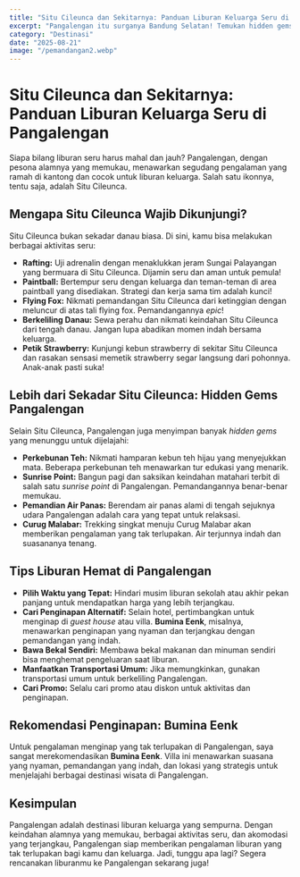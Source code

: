 ```yaml
---
title: "Situ Cileunca dan Sekitarnya: Panduan Liburan Keluarga Seru di Pangalengan"
excerpt: "Pangalengan itu surganya Bandung Selatan! Temukan hidden gems, nikmati udara segar, dan ciptakan kenangan tak terlupakan bersama keluarga di sekitar Situ Cileunca."
category: "Destinasi"
date: "2025-08-21"
image: "/pemandangan2.webp"
---
```


# Situ Cileunca dan Sekitarnya: Panduan Liburan Keluarga Seru di Pangalengan

Siapa bilang liburan seru harus mahal dan jauh? Pangalengan, dengan pesona alamnya yang memukau, menawarkan segudang pengalaman yang ramah di kantong dan cocok untuk liburan keluarga. Salah satu ikonnya, tentu saja, adalah Situ Cileunca.

## Mengapa Situ Cileunca Wajib Dikunjungi?

Situ Cileunca bukan sekadar danau biasa. Di sini, kamu bisa melakukan berbagai aktivitas seru:

*   **Rafting:** Uji adrenalin dengan menaklukkan jeram Sungai Palayangan yang bermuara di Situ Cileunca. Dijamin seru dan aman untuk pemula!
*   **Paintball:** Bertempur seru dengan keluarga dan teman-teman di area paintball yang disediakan. Strategi dan kerja sama tim adalah kunci!
*   **Flying Fox:** Nikmati pemandangan Situ Cileunca dari ketinggian dengan meluncur di atas tali flying fox. Pemandangannya *epic*!
*   **Berkeliling Danau:** Sewa perahu dan nikmati keindahan Situ Cileunca dari tengah danau. Jangan lupa abadikan momen indah bersama keluarga.
*   **Petik Strawberry:** Kunjungi kebun strawberry di sekitar Situ Cileunca dan rasakan sensasi memetik strawberry segar langsung dari pohonnya. Anak-anak pasti suka!

## Lebih dari Sekadar Situ Cileunca: Hidden Gems Pangalengan

Selain Situ Cileunca, Pangalengan juga menyimpan banyak *hidden gems* yang menunggu untuk dijelajahi:

*   **Perkebunan Teh:** Nikmati hamparan kebun teh hijau yang menyejukkan mata. Beberapa perkebunan teh menawarkan tur edukasi yang menarik.
*   **Sunrise Point:** Bangun pagi dan saksikan keindahan matahari terbit di salah satu *sunrise point* di Pangalengan. Pemandangannya benar-benar memukau.
*   **Pemandian Air Panas:** Berendam air panas alami di tengah sejuknya udara Pangalengan adalah cara yang tepat untuk relaksasi.
*   **Curug Malabar:** Trekking singkat menuju Curug Malabar akan memberikan pengalaman yang tak terlupakan. Air terjunnya indah dan suasananya tenang.

## Tips Liburan Hemat di Pangalengan

*   **Pilih Waktu yang Tepat:** Hindari musim liburan sekolah atau akhir pekan panjang untuk mendapatkan harga yang lebih terjangkau.
*   **Cari Penginapan Alternatif:** Selain hotel, pertimbangkan untuk menginap di *guest house* atau villa. **Bumina Eenk**, misalnya, menawarkan penginapan yang nyaman dan terjangkau dengan pemandangan yang indah.
*   **Bawa Bekal Sendiri:** Membawa bekal makanan dan minuman sendiri bisa menghemat pengeluaran saat liburan.
*   **Manfaatkan Transportasi Umum:** Jika memungkinkan, gunakan transportasi umum untuk berkeliling Pangalengan.
*   **Cari Promo:** Selalu cari promo atau diskon untuk aktivitas dan penginapan.

## Rekomendasi Penginapan: Bumina Eenk

Untuk pengalaman menginap yang tak terlupakan di Pangalengan, saya sangat merekomendasikan **Bumina Eenk**. Villa ini menawarkan suasana yang nyaman, pemandangan yang indah, dan lokasi yang strategis untuk menjelajahi berbagai destinasi wisata di Pangalengan.

## Kesimpulan

Pangalengan adalah destinasi liburan keluarga yang sempurna. Dengan keindahan alamnya yang memukau, berbagai aktivitas seru, dan akomodasi yang terjangkau, Pangalengan siap memberikan pengalaman liburan yang tak terlupakan bagi kamu dan keluarga. Jadi, tunggu apa lagi? Segera rencanakan liburanmu ke Pangalengan sekarang juga!